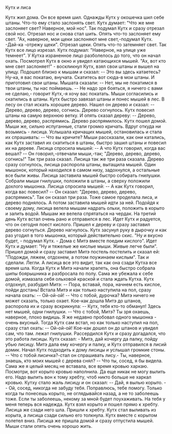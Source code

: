 Кутх и лиса 

Кутх жил дома. Он все время шил.
Однажды Кутх у окошечка шил себе штаны. Что-то ему стало заслонять свет. Кутх думает: "Что же мне заслоняет свет? Наверное, мой нос". Так подумал Кутх и сразу отрезал свой нос. Отрезал нос и снова стал шить. Опять что-то заслоняет ему свет. "Ах, наверное, мои щеки заслоняют мне свет,-подумал Кутх. -Дай-ка -отрежу щеки". Отрезал щеки. Опять что-то затемняет свет. Так Кутх все лицо изрезал. Кутх подумал: "Наверное, на улице уже темнеет". У Кутха израненное лицо разболелось до того, что он начал охать. Посмотрел Кутх в окно и увидел катающихся мышей. "Ах, вот кто мне свет заслоняет!" - воскликнул Кутх, взял свои штаны и вышел на улицу. Подошел близко к мышам и сказал:
-- Это вы здесь катаетесь? Ну-ка, я вас покатаю, внучата. Скатитесь вот сюда-в мои штаны. И приготовил свои штаны. Мышата сказали:
-- Нет, мы не покатимся в твои штаны, ты нас поймаешь.
-- Не надо зря бояться, я ничего с вами не сделаю,- говорит Кутх,-я хочу вас покатать. 
Мыши согласились и скатились в штаны. Кутх быстро завязал штаны и понес мышей в лес. В лесу он стал искать хорошее дерево. Нашел он дерево и сказал:
-- Дерево, дерево, дерево, согнись. Дерево согнулось. Кутх повесил штаны на самую верхнюю ветку. И опять сказал дереву:
-- Дерево, дерево, дерево, распрямись. Дерево распрямилось. Кутх пошел домой. Мыши же, сильно испуганные, стали громко кричать. Вдруг откуда ни возьмись - лисица. Услышала кричащих мышей, остановилась и стала их спрашивать: 
-- Что вы кричите? 
Мыши рассказали, как они катались, как Кутх заставил их скатиться в штаны, быстро зашил штаны и повесил их на дереве. Лисица спросила мышей:
-- А что Кутх говорил, когда вас вешал?
-- Он говорил,-отвечали мыши,-так; "Дерево, дерево, дерево, согнись!" Так три раза сказал.
Лисица так же три раза сказала. Дерево сразу согнулось, лисица распорола штаны, вытащила мышей. Один мышонок, который находился в самом низу, задохнулся, а остальные все были живы.
Лисица заставила мышей быстро собирать гнилушки. Собрали мыши гнилушки, положили в штаны, а сверху положили дохлого мышонка. Лисица спросила мышей:
-- А как Кутх говорил, когда вас повесил?
-- Он сказал: "Дерево, дерево, дерево, распрямись". Так он сказал три раза.
Тоже самое проделала лиса, и дерево поднялось. А потом заставила мышей идти за ней. Подойдя к своему дому, лисица велела мышам надрать ольхи, положить в корыто и залить водой. Мышам же велела спрятаться на чердак.
На третий день Кутх встал очень рано и отправился в лес. Идет Кутх и радуется, что он сегодня поест кислого. Пришел к дереву и сразу заставил дерево согнуться. Дерево нагнулось. Кутх засунул руку в дырочку и как раз угодил в того мышонка, который действительно скис. "Ну и вкусно будет, - подумал Кутх. - Дома с Митэ вместе поедим кислого". 
Идет Кутх и думает: "Ну и тяжелые же кислые мыши. Живые легче были".
Пришел домой и сразу заставил Митэ постель постелить и сказал ей: "Подожди, ляжем, отдохнем, а потом поужинаем кислым". 
Так и сделали. Легли. А лисица все это видит, так как она сзади Кутха все время шла. Когда Кутх и Митэ начали храпеть, она быстро собрала шипы боярышника и разбросала по полу. Сама же убежала к себе домой, измазала себя ольховой краской и стала ждать Кутха. Кутх отдохнул, разбудил Митэ:
-- Пора, вставай, пора, начнем есть кислое, пойди достань! 
Встала Митэ и как только наступила на пол, сразу начала охать:
-- Ой-ой-ой! 
-- Что с тобой, дурочка?
Митэ ничего не может сказать, только охает. Кое-как дошла Митэ до штанов, распорола их и сразу вскрикнула:
-- Кутх, тебя кто-то обманул! Здесь нет мышей, одни гнилушки.
-- Что с тобой, Митэ? Ты зря охаешь, наверное, плохо видишь. Я же недавно пробовал одного мышонка - очень вкусный.
Тогда Кутх сам встал, но как только наступил на пол, сразу стал охать: 
-- Ой-ой-ой! 
Кое-как дошел он до штанов и увидел сам, что там. лежат гнилушки. Рассердился Кутх и сразу догадался, что это работа лисицы. Кутх сказал: - Митэ, дай кочергу да палку, пойду убью лисицу.
Митэ дала ему кочергу и палку, и Кутх отправился в лисий домик. Начал Кутх подходить к дому лисицы и услышал громкие стоны.
-- Что с тобой лисичка?-стал он спрашивать лису.- Ты, наверное, знаешь, кто моих мышей с дерева снял?
-- Что ты, сосед, я бы видела. Сама же я целый месяц не вставала, все время кровью харкаю. Посмотри, вот корыто кровью наполнила. Да еще никак не могу вылить его. Надо вылить вон к тому хребту, чтоб никто больше не харкал кровью.
Кутху стало жаль лисицу и он сказал:
-- Дай, я вылью корыто.
-- Ой, сосед, никогда не забуду тебя. Поправлюсь, тебе помогу. Только когда ты понесешь корыто, не оглядывайся назад, а не то заболеешь тоже. Если ты заболеешь, некому за мной будет поухаживать. На тебя у меня теперь вся надежда.
Кутх взял корыто и пошел прямо к хребту. Лисица же сзади него шла. Пришли к хребту. Кутх стал выливать из корыта, а лисица сзади сильно его толкнула. Кутх вместе с корытом полетел вниз. Лисица же пришла домой и сразу отпустила мышей. Мыши стали опять очень хорошо жить.
